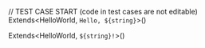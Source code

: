 // TEST CASE START (code in test cases are not editable)
Extends<HelloWorld, `Hello, ${string}`>()

Extends<HelloWorld, `${string}!`>()